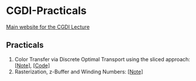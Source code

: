 # CGDI-Practicals

[Main website for the CGDI Lecture](https://perso.liris.cnrs.fr/vincent.nivoliers/cgdi/)

## Practicals

1. Color Transfer via Discrete Optimal Transport using the sliced
   approach: [[Note]](https://codimd.math.cnrs.fr/s/s_rh7X9wF), [[Code]](https://github.com/dcoeurjo/CGDI-Practicals/tree/main/1-SlicedOptimalTransport)
2. Rasterization, z-Buffer and Winding Numbers: [[Note]](https://codimd.math.cnrs.fr/s/1L-PBLbFW)
